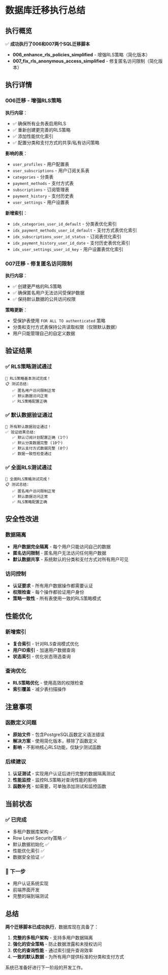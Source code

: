 # 数据库迁移执行总结

## 执行概览

✅ **成功执行了006和007两个SQL迁移脚本**

- **006_enhance_rls_policies_simplified** - 增强RLS策略（简化版本）
- **007_fix_rls_anonymous_access_simplified** - 修复匿名访问限制（简化版本）

## 执行详情

### 006迁移 - 增强RLS策略

**执行内容**：
- ✅ 确保所有业务表启用RLS
- ✅ 重新创建更完善的RLS策略
- ✅ 添加性能优化索引
- ✅ 配置分类和支付方式的共享/私有访问策略

**影响的表**：
- `user_profiles` - 用户配置表
- `user_subscriptions` - 用户订阅关系表
- `categories` - 分类表
- `payment_methods` - 支付方式表
- `subscriptions` - 订阅管理表
- `payment_history` - 支付历史表
- `user_settings` - 用户设置表

**新增索引**：
- `idx_categories_user_id_default` - 分类表优化索引
- `idx_payment_methods_user_id_default` - 支付方式表优化索引
- `idx_subscriptions_user_id_status` - 订阅表优化索引
- `idx_payment_history_user_id_date` - 支付历史表优化索引
- `idx_user_settings_user_id_key` - 用户设置表优化索引

### 007迁移 - 修复匿名访问限制

**执行内容**：
- ✅ 创建更严格的RLS策略
- ✅ 确保匿名用户无法访问受保护数据
- ✅ 保持默认数据的公共访问权限

**策略更新**：
- 受保护表使用 `FOR ALL TO authenticated` 策略
- 分类和支付方式表保持公共读取权限（仅限默认数据）
- 用户只能管理自己的自定义数据

## 验证结果

### ✅ RLS策略测试通过

```
🎉 RLS策略基本测试完成！
📋 测试总结:
   ✅ 匿名用户访问限制正常
   ✅ 默认数据访问正常
   ✅ RLS策略配置正确
```

### ✅ 默认数据验证通过

```
🎉 所有默认数据验证通过！
✅ 验证结果总结:
   ✅ 默认订阅计划配置正确 (1个)
   ✅ 默认分类数据完整 (10个)
   ✅ 默认支付方式数据完整 (8个)
   ✅ 数据一致性检查通过
```

### ✅ 全面RLS测试通过

```
🎉 全面RLS策略测试完成！
📋 测试总结:
   ✅ 匿名用户访问限制正常
   ✅ 默认数据访问正常
   ✅ RLS策略配置正确
```

## 安全性改进

### 数据隔离
- **用户数据完全隔离** - 每个用户只能访问自己的数据
- **匿名访问限制** - 匿名用户无法访问任何用户数据
- **默认数据共享** - 系统默认的分类和支付方式对所有用户可见

### 访问控制
- **认证要求** - 所有用户数据操作都需要认证
- **权限检查** - 每个操作都验证用户身份
- **策略一致性** - 所有表使用一致的RLS策略模式

## 性能优化

### 新增索引
- **复合索引** - 针对RLS查询模式优化
- **用户ID索引** - 加速用户数据查询
- **状态索引** - 优化状态筛选查询

### 查询优化
- **RLS策略优化** - 使用高效的权限检查
- **索引覆盖** - 减少表扫描操作

## 注意事项

### 函数定义问题
- **原始文件** - 包含PostgreSQL函数定义语法错误
- **解决方案** - 使用简化版本，移除了函数定义
- **影响** - 不影响核心RLS功能，仅缺少测试函数

### 后续建议
1. **认证测试** - 实现用户认证后进行完整的数据隔离测试
2. **性能监控** - 监控RLS策略对查询性能的影响
3. **函数补充** - 如需要，可单独添加测试和监控函数

## 当前状态

### ✅ 已完成
- 多租户数据库架构 ✅
- Row Level Security策略 ✅
- 默认数据初始化 ✅
- 性能优化索引 ✅
- 数据安全验证 ✅

### 🔄 下一步
- 用户认证系统实现
- 前端界面开发
- 完整的端到端测试

## 总结

**两个迁移脚本已成功执行**，数据库现在具备了：

1. **完整的多租户架构** - 支持多用户数据隔离
2. **强化的安全策略** - 防止数据泄露和未授权访问
3. **优化的查询性能** - 通过索引提升查询效率
4. **一致的默认数据** - 为所有用户提供标准的分类和支付方式

系统已准备好进行下一阶段的开发工作。